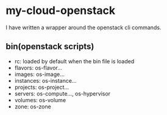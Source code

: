 # my-cloud-openstack

I have written a wrapper around the openstack cli commands.

## bin(openstack scripts)

* rc: loaded by default when the bin file is loaded
* flavors: os-flavor...
* images: os-image...
* instances: os-instance...
* projects: os-project...
* servers: os-compute..., os-hypervisor
* volumes: os-volume
* zone: os-zone
